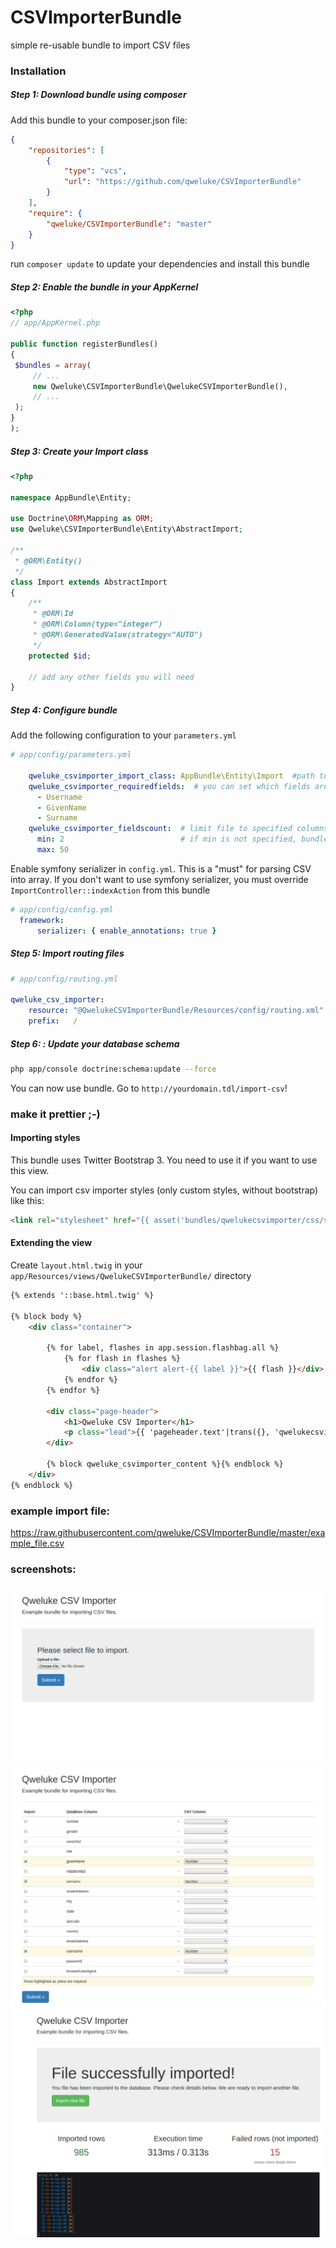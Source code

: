 # CSVImporterBundle
simple re-usable bundle to import CSV files

### Installation

##### Step 1: Download bundle using composer

Add this bundle to your composer.json file:

```json
{
    "repositories": [
        {
            "type": "vcs",
            "url": "https://github.com/qweluke/CSVImporterBundle"
        }
    ],
    "require": {
        "qweluke/CSVImporterBundle": "master"
    }
}
```
run `composer update` to update your dependencies and install this bundle


##### Step 2: Enable the bundle in your AppKernel

   ```php
<?php
// app/AppKernel.php

public function registerBundles()
{
    $bundles = array(
        // ...
        new Qweluke\CSVImporterBundle\QwelukeCSVImporterBundle(),
        // ...
    );
}
);
   ```
   
##### Step 3: Create your Import class
```php
<?php

namespace AppBundle\Entity;

use Doctrine\ORM\Mapping as ORM;
use Qweluke\CSVImporterBundle\Entity\AbstractImport;

/**
 * @ORM\Entity()
 */
class Import extends AbstractImport
{
    /**
     * @ORM\Id
     * @ORM\Column(type="integer")
     * @ORM\GeneratedValue(strategy="AUTO")
     */
    protected $id;
    
    // add any other fields you will need
}
```
   
##### Step 4: Configure bundle


Add the following configuration to your `parameters.yml`

```yaml
# app/config/parameters.yml
 
    qweluke_csvimporter_import_class: AppBundle\Entity\Import  #path to your entity
    qweluke_csvimporter_requiredfields:  # you can set which fields are required while importing. set "~" to none
      - Username
      - GivenName
      - Surname
    qweluke_csvimporter_fieldscount:  # limit file to specified columns number. If no limit, set "~".
      min: 2                          # if min is not specified, bundle will require at least 1 column
      max: 50
```

Enable symfony serializer in `config.yml`. This is a "must" for parsing CSV into array. If you don't want to use symfony serializer, you must override `ImportController::indexAction` from this bundle
```yaml
# app/config/config.yml
  framework:
      serializer: { enable_annotations: true }
```


##### Step 5: Import routing files 
```yaml
# app/config/routing.yml
 
qweluke_csv_importer:
    resource: "@QwelukeCSVImporterBundle/Resources/config/routing.xml"
    prefix:   /
```

##### Step 6: : Update your database schema
```bash
php app/console doctrine:schema:update --force
```

You can now use bundle. Go to `http://yourdomain.tdl/import-csv`!

### make it prettier ;-)
#### Importing styles
This bundle uses Twitter Bootstrap 3. You need to use it if you want to use this view.

You can import csv importer styles (only custom styles, without bootstrap) like this:
```html
<link rel="stylesheet" href="{{ asset('bundles/qwelukecsvimporter/css/style.css') }}">
```

#### Extending the view
Create `layout.html.twig` in your `app/Resources/views/QwelukeCSVImporterBundle/` directory
```html
{% extends '::base.html.twig' %}

{% block body %}
    <div class="container">

        {% for label, flashes in app.session.flashbag.all %}
            {% for flash in flashes %}
                <div class="alert alert-{{ label }}">{{ flash }}</div>
            {% endfor %}
        {% endfor %}

        <div class="page-header">
            <h1>Qweluke CSV Importer</h1>
            <p class="lead">{{ 'pageheader.text'|trans({}, 'qwelukecsvimporter') }}</p>
        </div>

        {% block qweluke_csvimporter_content %}{% endblock %}
    </div>
{% endblock %}
```
### example import file:
https://raw.githubusercontent.com/qweluke/CSVImporterBundle/master/example_file.csv

### screenshots:

![import-csv](https://github.com/qweluke/CSVImporterBundle/blob/master/1493795917982screensave.png?raw=true)
![bind-data](https://github.com/qweluke/CSVImporterBundle/blob/master/1493795962252screensave.png?raw=true)
![summary](https://github.com/qweluke/CSVImporterBundle/blob/master/1493795917983screensave.png?raw=true)
